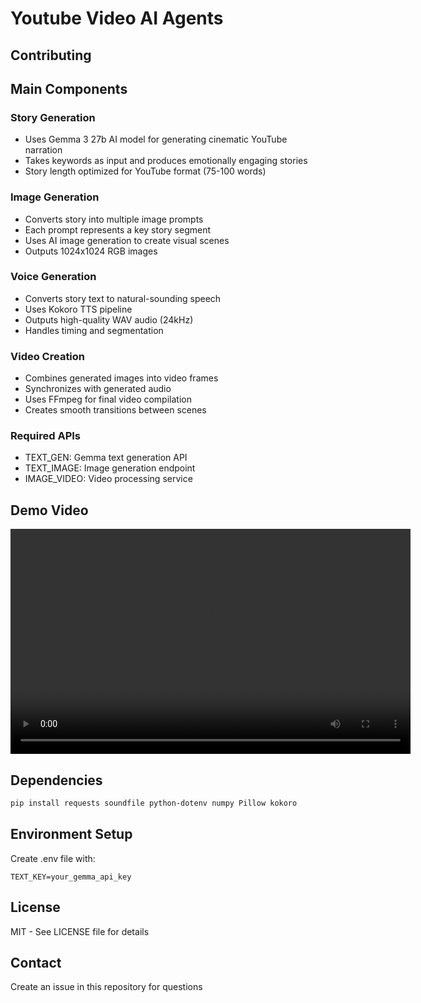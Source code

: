 # Youtube Video AI Agents


## Contributing
## Main Components

### Story Generation
- Uses Gemma 3 27b AI model for generating cinematic YouTube narration
- Takes keywords as input and produces emotionally engaging stories
- Story length optimized for YouTube format (75-100 words)

### Image Generation
- Converts story into multiple image prompts
- Each prompt represents a key story segment
- Uses AI image generation to create visual scenes
- Outputs 1024x1024 RGB images

### Voice Generation 
- Converts story text to natural-sounding speech
- Uses Kokoro TTS pipeline
- Outputs high-quality WAV audio (24kHz)
- Handles timing and segmentation

### Video Creation
- Combines generated images into video frames
- Synchronizes with generated audio
- Uses FFmpeg for final video compilation
- Creates smooth transitions between scenes

### Required APIs
- TEXT_GEN: Gemma text generation API
- TEXT_IMAGE: Image generation endpoint 
- IMAGE_VIDEO: Video processing service

## Demo Video
<p align="center">
  <video src="./final_output.mp4" width="640" height="360" controls></video>
</p>

## Dependencies
```bash
pip install requests soundfile python-dotenv numpy Pillow kokoro
```

## Environment Setup
Create .env file with:
```
TEXT_KEY=your_gemma_api_key
```

## License
MIT - See LICENSE file for details

## Contact
Create an issue in this repository for questions